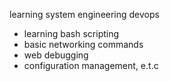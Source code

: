 learning system engineering devops

- learning bash scripting
- basic networking commands
- web debugging
- configuration management, e.t.c
